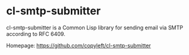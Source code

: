 # cl-smtp-submitter

cl-smtp-submitter is a Common Lisp library for sending email via SMTP according to RFC 6409.

Homepage: https://github.com/copyleft/cl-smtp-submitter
